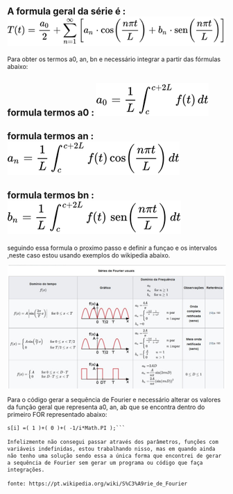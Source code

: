 ## A formula geral da série é :   ![Alt text](https://github.com/paulo-sergio45/DEV-WEB-I/blob/master/atv-6-Fourier/formulagera.svg?raw=true "")


Para obter os termos a0, an, bn e necessário integrar a partir das fórmulas abaixo:



## formula termos a0 :     ![Alt text](https://github.com/paulo-sergio45/DEV-WEB-I/blob/master/atv-6-Fourier/formulaa0.svg?raw=true "")

## formula termos an :      ![Alt text](https://github.com/paulo-sergio45/DEV-WEB-I/blob/master/atv-6-Fourier/formulaan.svg?raw=true "")

## formula termos bn :     ![Alt text](https://github.com/paulo-sergio45/DEV-WEB-I/blob/master/atv-6-Fourier/formulabn.svg?raw=true "")

seguindo essa formula o proximo passo e definir a funçao e os intervalos ,neste caso estou usando exemplos do wikipedia abaixo.

 ![Alt text](https://github.com/paulo-sergio45/DEV-WEB-I/blob/master/atv-6-Fourier/SharedScreenshot.jpg?raw=true "")

Para o código gerar a sequência de Fourier e necessário alterar os valores da função geral que representa a0, an, ab que se encontra dentro do primeiro FOR representado abaixo:

``` // 1º = a0, 2º = an, 3º = bn
s[i] =( 1 )+( 0 )+( -1/i*Math.PI );```

Infelizmente não consegui passar através dos parâmetros, funções com variáveis indefinidas, estou trabalhando nisso, mas em quando ainda não tenho uma solução sendo essa a única forma que encontrei de gerar a sequência de Fourier sem gerar um programa ou código que faça integrações.

fonte: https://pt.wikipedia.org/wiki/S%C3%A9rie_de_Fourier
